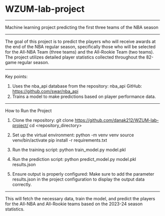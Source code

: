 # WZUM-lab-project

____________________________________________________________________________________________________
 Machine learning project predicting the first three teams of the NBA season

____________________________________________________________________________________________________
The goal of this project is to predict the players who will receive awards at the end of the NBA regular season, specifically those who will be selected for the All-NBA Team (three teams) and the All-Rookie Team (two teams). The project utilizes detailed player statistics collected throughout the 82-game regular season.

____________________________________________________________________________________________________
Key points:
1. Uses the nba_api database from the repository: nba_api GitHub: https://github.com/swar/nba_api
2. Trains a model to make predictions based on player performance data.

____________________________________________________________________________________________________
How to Run the Project

1. Clone the repository:
git clone https://github.com/danak212/WZUM-lab-project/
cd <repository_directory>

2. Set up the virtual environment:
python -m venv venv
source venv/bin/activate
pip install -r requirements.txt

3. Run the training script:
python train_model.py model.pkl

4. Run the prediction script:
python predict_model.py model.pkl results.json

5. Ensure output is properly configured:
Make sure to add the parameter results.json in the project configuration to display the output data correctly.

____________________________________________________________________________________________________
This will fetch the necessary data, train the model, and predict the players for the All-NBA and All-Rookie teams based on the 2023-24 season statistics.
